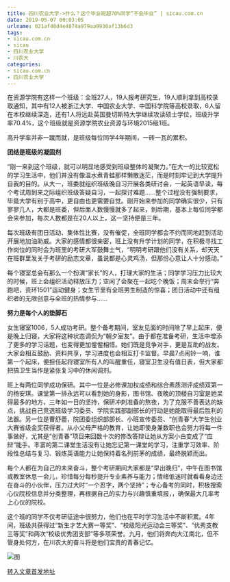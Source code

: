 ```yaml
---
title: 四川农业大学->什么？这个毕业班超70%同学“不会毕业” | sicau.com.cn
date: 2019-05-07 00:03:05
urlname: 021af48d4e4874a979aa9930af13b6d3
tags: 
- sicau.com.cn
- sicau
- 四川农业大学
- 川农大
categories:
- sicau.com.cn
- 四川农业大学
---
```


在资源学院有这样一个班级：全班27人，19人报考研究生，19人顺利拿到高校录取通知，其中有12人被浙江大学、中国农业大学、中国科学院等高校录取，6人留在本校继续深造，还有1人将远赴英国曼切斯特大学继续攻读硕士学位，班级升学率70.4%，这个班级就是资源学院农业资源与环境2015级1班。

高升学率并非一蹴而就，是班级每位同学4年期间，一砖一瓦的累积。

**团结是班级的凝固剂**

“刚一来到这个班级，就可以明显地感受到班级整体的凝聚力。”在大一的比较宽松的学习生活中，他们并没有像温水煮青蛙那样懒散迷茫，而是时刻牢记到大学提升自我的目的。从大一，班委就组织班级晚自习开展各类研讨会，一起英语早读，每个考试周到来之际组织班级答疑自习，一起探讨难题……整个过程没有强制要求，毕竟大学有别于高中，更自由也更需要自觉。刚开始来参加的同学确实很少，只有寥寥几人，大都是班委，但后面人数慢慢就多了起来，到后期，基本上每位同学都会来参加，每次人数都是在20人以上，这一坚持便是三年。

每次班级有团日活动、集体性比赛，没有催促，全班同学都会不约而同地赶到活动开展地加油助威。大家的感情都很亲密，班上没有升学计划的同学，在积极寻找工作岗位的同时会为班里的考研大军鼓舞士气，“明明考研跟他们没有关系，却天天在班群里发关于考研的励志文章，虽说都是心灵鸡汤，但那份心意让人十分感动。”

每个寝室总会有那么一个扮演“家长”的人，打理大家的生活；同学学习压力比较大的时候，班上会组织活动释放压力；空闲了会聚在一起吃个晚饭；周末会举行“奔跑吧，资环1501”运动健身；女生节里有全班男生制造的惊喜；团日活动中还有组织者的无限创意与全班的热情参与……

**努力是每个人的垫脚石**

女生寝室1006，5人成功考研。整个备考期间，室友见面的时间除了早上起床，便是晚上归寝，大家将这种状态调侃为“朝夕室友”。由于都在准备考研，生活中增添了更多的学习话题，也变得更加惺惺相惜。她们既是竞争对手，更是互助的战友。大家会相互鼓励、资料共享，学习进度也会相互打卡监督。早晨7点闹铃一响，谁第一个起床，便担任起将寝室所有人的叫醒重任，寝室卫生没有值日表，但大家都把搞卫生当作是紧张复习中的休闲调剂。

班上有两位同学成功保研。其中一位是必修课加权成绩和综合素质测评成绩双第一的杨安琪。课堂第一排永远可以看到她的身影，图书馆、夜晚的顶楼自习室是她呆得最多的地方，三年如一日的坚持，保研冲刺准备的熬夜，为了克服不善表达的缺点，挑战自己竞选班级学习委员、学院实践部副部长的行动是她能取得最后胜利的法器。另一位是曹舒蕾，院团委组织部部长、小班宣传委员、“创青春”大学生创业大赛省级金奖获得者。从小父母严格的教育，让她即使身兼数职也会努力将每一件事做好，尤其是“创青春”项目来回数十次的修改答辩让她从方案小白变成了“应辩”能手。丰富的第二课堂生活没有让她忘记第一课堂的学习，注重学习效率、阶段性总结与复习、锻炼英语能力让她保持着名列前茅的成绩，最终脱颖而出。

每个人都在为自己的未来奋斗，整个考研期间大家都是“早出晚归”，中午在图书馆或教室休息一会儿，珍惜每分每秒提升专业素养与能力；情绪低迷时就看看身边还在奋斗的小伙伴，压力过大时“一个忍字，两个坚持”；专心备考的同时，积极搜索心仪院校信息并分类整理，再根据自己的实力与兴趣慎重填报，，确保最大几率考上心仪的院校。

这个班的同学不仅考研征途中很努力，他们也在平时学习生活中不断积累。4年间，班级共获得过“新生才艺大赛一等奖”、“校级阳光运动会三等奖”、“优秀支教三等奖”和两次“校级优秀团支部”等多项荣誉。九月，他们将奔向大江南北，但不管身处何方，在川农大的奋斗将是他们宝贵的青春记忆。

![图](https://news.sicau.edu.cn/__local/8/70/E3/9096221CCF9D34BCAA8F6350D6B_7BEA7380_8F95F.png)

[转入文章首发地址](https://news.sicau.edu.cn/info/1078/50998.htm)